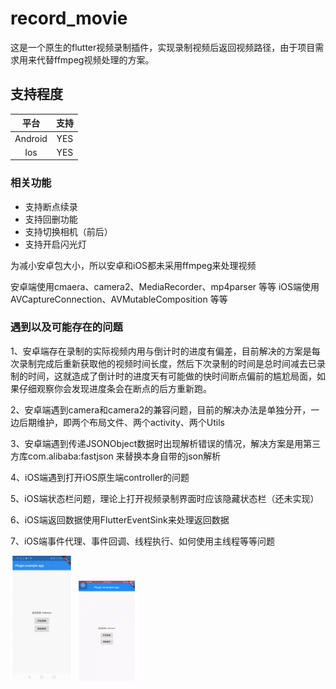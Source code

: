 # record_movie

这是一个原生的flutter视频录制插件，实现录制视频后返回视频路径，由于项目需求用来代替ffmpeg视频处理的方案。

## 支持程度

|    平台  | 支持  |
| :------:|:----:|
| Android  | YES |
| Ios      | YES |

### 相关功能

- 支持断点续录
- 支持回删功能
- 支持切换相机（前后）
- 支持开启闪光灯

为减小安卓包大小，所以安卓和iOS都未采用ffmpeg来处理视频

安卓端使用cmaera、camera2、MediaRecorder、mp4parser 等等
iOS端使用AVCaptureConnection、AVMutableComposition 等等

### 遇到以及可能存在的问题

1、安卓端存在录制的实际视频内用与倒计时的进度有偏差，目前解决的方案是每次录制完成后重新获取他的视频时间长度，然后下次录制的时间是总时间减去已录制的时间，这就造成了倒计时的进度天有可能做的快时间断点偏前的尴尬局面，如果仔细观察你会发现进度条会在断点的后方重新跑。

2、安卓端遇到camera和camera2的兼容问题，目前的解决办法是单独分开，一边后期维护，即两个布局文件、两个activity、两个Utils

3、安卓端遇到传递JSONObject数据时出现解析错误的情况，解决方案是用第三方库com.alibaba:fastjson 来替换本身自带的json解析

4、iOS端遇到打开iOS原生端controller的问题

5、iOS端状态栏问题，理论上打开视频录制界面时应该隐藏状态栏（还未实现）

6、iOS端返回数据使用FlutterEventSink来处理返回数据

7、iOS端事件代理、事件回调、线程执行、如何使用主线程等等问题

<img src="https://raw.githubusercontent.com/CodeGather/record_movie/master/screenshot/android.gif" alt="android截图1" width="100">
<img src="https://raw.githubusercontent.com/CodeGather/record_movie/master/screenshot/ios.gif" alt="android截图2" width="100">
